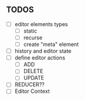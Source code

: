 ## TODOS

- [ ] editor elements types
  - [ ] static
  - [ ] recurse
  - [ ] create "meta" element
- [ ] history and editor state
- [ ] define editor actions
  - [ ] ADD
  - [ ] DELETE
  - [ ] UPDATE
- [ ] REDUCER??
- [ ] Editor Context
